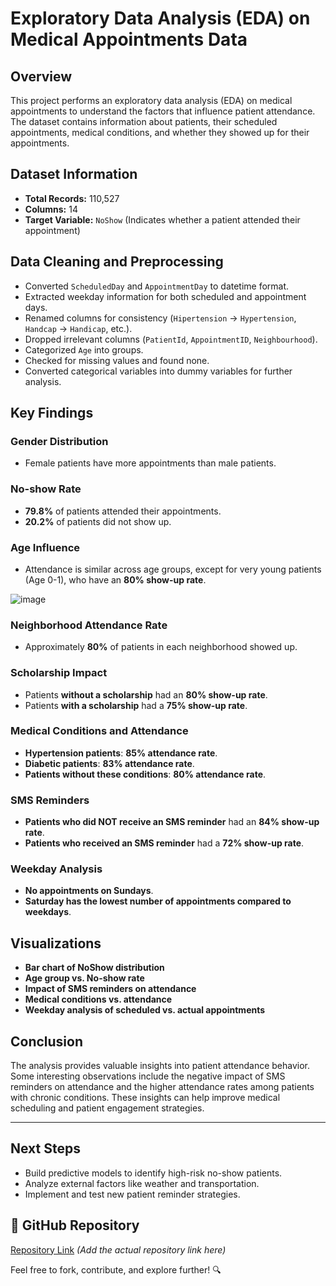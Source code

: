 
# Exploratory Data Analysis (EDA) on Medical Appointments Data

## Overview
This project performs an exploratory data analysis (EDA) on medical appointments to understand the factors that influence patient attendance. The dataset contains information about patients, their scheduled appointments, medical conditions, and whether they showed up for their appointments.

## Dataset Information
- **Total Records:** 110,527
- **Columns:** 14
- **Target Variable:** `NoShow` (Indicates whether a patient attended their appointment)

## Data Cleaning and Preprocessing
- Converted `ScheduledDay` and `AppointmentDay` to datetime format.
- Extracted weekday information for both scheduled and appointment days.
- Renamed columns for consistency (`Hipertension` → `Hypertension`, `Handcap` → `Handicap`, etc.).
- Dropped irrelevant columns (`PatientId`, `AppointmentID`, `Neighbourhood`).
- Categorized `Age` into groups.
- Checked for missing values and found none.
- Converted categorical variables into dummy variables for further analysis.

## Key Findings
### Gender Distribution
- Female patients have more appointments than male patients.

### No-show Rate
- **79.8%** of patients attended their appointments.
- **20.2%** of patients did not show up.

### Age Influence
- Attendance is similar across age groups, except for very young patients (Age 0-1), who have an **80% show-up rate**.

![image](https://github.com/user-attachments/assets/edc4bba8-a1ce-494b-b8af-2810727d5220)


### Neighborhood Attendance Rate
- Approximately **80%** of patients in each neighborhood showed up.

### Scholarship Impact
- Patients **without a scholarship** had an **80% show-up rate**.
- Patients **with a scholarship** had a **75% show-up rate**.

### Medical Conditions and Attendance
- **Hypertension patients**: **85% attendance rate**.
- **Diabetic patients**: **83% attendance rate**.
- **Patients without these conditions**: **80% attendance rate**.

### SMS Reminders
- **Patients who did NOT receive an SMS reminder** had an **84% show-up rate**.
- **Patients who received an SMS reminder** had a **72% show-up rate**.

### Weekday Analysis
- **No appointments on Sundays**.
- **Saturday has the lowest number of appointments compared to weekdays**.

## Visualizations
- **Bar chart of NoShow distribution**
- **Age group vs. No-show rate**
- **Impact of SMS reminders on attendance**
- **Medical conditions vs. attendance**
- **Weekday analysis of scheduled vs. actual appointments**

## Conclusion
The analysis provides valuable insights into patient attendance behavior. Some interesting observations include the negative impact of SMS reminders on attendance and the higher attendance rates among patients with chronic conditions. These insights can help improve medical scheduling and patient engagement strategies.

---

## Next Steps
- Build predictive models to identify high-risk no-show patients.
- Analyze external factors like weather and transportation.
- Implement and test new patient reminder strategies.

## 🚀 GitHub Repository
[Repository Link](#) *(Add the actual repository link here)*

Feel free to fork, contribute, and explore further! 🔍


